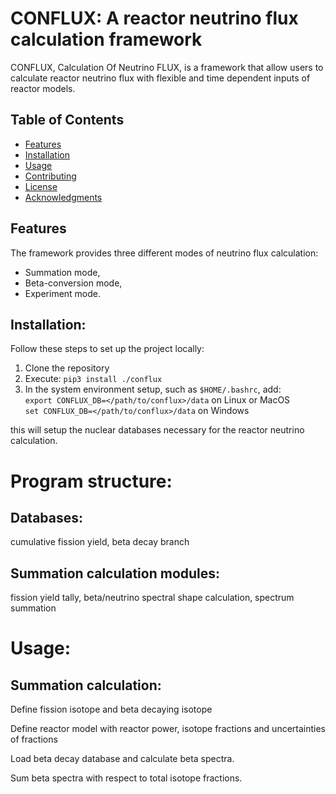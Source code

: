 CONFLUX: A reactor neutrino flux calculation framework
======================================================
CONFLUX, Calculation Of Neutrino FLUX, is a framework that allow users to
calculate reactor neutrino flux with flexible and time dependent inputs of
reactor models. 

## Table of Contents
- [Features](#features)
- [Installation](#installation)
- [Usage](#usage)
- [Contributing](#contributing)
- [License](#license)
- [Acknowledgments](#acknowledgments)

## Features
The framework provides three different modes of neutrino flux
calculation:
- Summation mode,
- Beta-conversion mode,
- Experiment mode.
  
## Installation:
Follow these steps to set up the project locally:
1. Clone the repository
2. Execute: 
`pip3 install ./conflux`
3. In the system environment setup, such as `$HOME/.bashrc`, add:\
`export CONFLUX_DB=</path/to/conflux>/data` on Linux or MacOS\
`set CONFLUX_DB=</path/to/conflux>/data` on Windows 

this will setup the nuclear databases necessary for the reactor neutrino calculation.

Program structure:
==================

Databases:
-----------
cumulative fission yield, beta decay branch

Summation calculation modules:
------------------------------
fission yield tally, beta/neutrino spectral shape
calculation, spectrum summation

Usage:
======

Summation calculation:
----------------------
Define fission isotope and beta decaying isotope

Define reactor model with reactor power, isotope fractions and uncertainties of
fractions

Load beta decay database and calculate beta spectra.

Sum beta spectra with respect to total isotope fractions.
